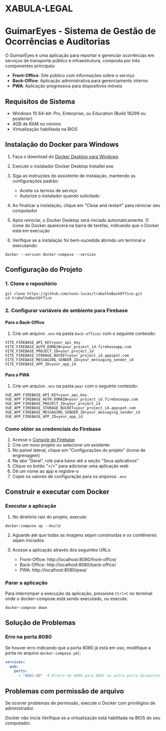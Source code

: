 # XABULA-LEGAL
# GuimarEyes - Sistema de Gestão de Ocorrências e Auditorias

O GuimarEyes é uma aplicação para reportar e gerenciar ocorrências em serviços de transporte público e infraestrutura, composta por três componentes principais:

- **Front-Office**: Site público com informações sobre o serviço
- **Back-Office**: Aplicação administrativa para gerenciamento interno
- **PWA**: Aplicação progressiva para dispositivos móveis

## Requisitos de Sistema

- Windows 10 64-bit: Pro, Enterprise, ou Education (Build 16299 ou posterior)
- 4GB de RAM no mínimo
- Virtualização habilitada na BIOS

## Instalação do Docker para Windows

1. Faça o download do [Docker Desktop para Windows](https://docs.docker.com/desktop/install/windows-install/)

2. Execute o instalador Docker Desktop Installer.exe

3. Siga as instruções do assistente de instalação, mantendo as configurações padrão:
   - Aceite os termos de serviço
   - Autorize o instalador quando solicitado

4. Ao finalizar a instalação, clique em "Close and restart" para reiniciar seu computador

5. Após reiniciar, o Docker Desktop será iniciado automaticamente. O ícone do Docker aparecerá na barra de tarefas, indicando que o Docker está em execução

6. Verifique se a instalação foi bem-sucedida abrindo um terminal e executando:

```
docker --version docker-compose --version
```

## Configuração do Projeto

### 1. Clone o repositório
``` git
git clone https://github.com/nuns-lucas/trabalhoBackOffice.git 
cd trabalhoBackOffice
```

### 2. Configurar variáveis de ambiente para Firebase

#### Para o Back-Office

1. Crie um arquivo `.env` na pasta `back-office/` com o seguinte conteúdo:

```
VITE_FIREBASE_API_KEY=your_api_key VITE_FIREBASE_AUTH_DOMAIN=your_project_id.firebaseapp.com VITE_FIREBASE_PROJECT_ID=your_project_id VITE_FIREBASE_STORAGE_BUCKET=your_project_id.appspot.com VITE_FIREBASE_MESSAGING_SENDER_ID=your_messaging_sender_id VITE_FIREBASE_APP_ID=your_app_id
```

#### Para a PWA

1. Crie um arquivo `.env` na pasta `pwa/` com o seguinte conteúdo:

```
VUE_APP_FIREBASE_API_KEY=your_api_key VUE_APP_FIREBASE_AUTH_DOMAIN=your_project_id.firebaseapp.com VUE_APP_FIREBASE_PROJECT_ID=your_project_id VUE_APP_FIREBASE_STORAGE_BUCKET=your_project_id.appspot.com VUE_APP_FIREBASE_MESSAGING_SENDER_ID=your_messaging_sender_id VUE_APP_FIREBASE_APP_ID=your_app_id
```

### Como obter as credenciais do Firebase

1. Acesse o [Console do Firebase](https://console.firebase.google.com/)
2. Crie um novo projeto ou selecione um existente
3. No painel lateral, clique em "Configurações do projeto" (ícone de engrenagem)
4. Na aba "Geral", role para baixo até a seção "Seus aplicativos"
5. Clique no botão "</>" para adicionar uma aplicação web
6. Dê um nome ao app e registre-o
7. Copie os valores de configuração para os arquivos `.env`

## Construir e executar com Docker

### Executar a aplicação

1. No diretório raiz do projeto, execute:

```
docker-compose up --build

```

2. Aguarde até que todas as imagens sejam construídas e os contêineres sejam iniciados

3. Acesse a aplicação através dos seguintes URLs:
   - Front-Office: http://localhost:8080/front-office/
   - Back-Office: http://localhost:8080/back-office/
   - PWA: http://localhost:8080/pwa/

### Parar a aplicação

Para interromper a execução da aplicação, pressione `Ctrl+C` no terminal onde o docker-compose está sendo executado, ou execute:

``` 
docker-compose down
```


## Solução de Problemas

### Erro na porta 8080
Se houver erro indicando que a porta 8080 já está em uso, modifique a porta no arquivo `docker-compose.yml`:

```yaml
services:
  web:
    ports:
      - "8081:80"  # Altere de 8080 para 8081 ou outra porta disponível
```

## Problemas com permissão de arquivo
Se ocorrer problemas de permissão, execute o Docker com privilégios de administrador.

Docker não inicia
Verifique se a virtualização está habilitada na BIOS do seu computador.